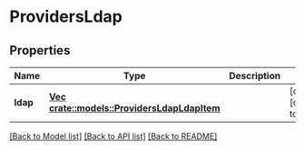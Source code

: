 # ProvidersLdap

## Properties
Name | Type | Description | Notes
------------ | ------------- | ------------- | -------------
**ldap** | [**Vec <crate::models::ProvidersLdapLdapItem>**](ProvidersLdapLdapItem.md) |  | [optional] [default to null]

[[Back to Model list]](../README.md#documentation-for-models) [[Back to API list]](../README.md#documentation-for-api-endpoints) [[Back to README]](../README.md)


